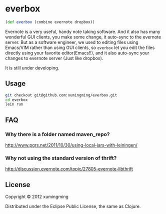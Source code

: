 # everbox

```clojure
(def everbox (combine evernote dropbox))
```

Evernote is a very useful, handy note taking software. And it also has many
wonderful GUI clients, you make some change, it auto-sync to the evernote server.
But as a software engineer, we used to editing files using Emacs/VIM rather than
using GUI clients, so `everbox` let you edit the files directly using your
favorite editor(Emacs!!), and it also auto-sync your changes to evernote server
(Just like dropbox).

It is still under developing.

## Usage

```bash
git checkout git@github.com:xumingming/everbox.git
cd everbox
lein run
```
## FAQ
### Why there is a folder named maven_repo?
  http://www.pgrs.net/2011/10/30/using-local-jars-with-leiningen/

### Why not using the standard version of thrift?
   http://discussion.evernote.com/topic/27805-evernote-libthrift

## License

Copyright © 2012 xumingming

Distributed under the Eclipse Public License, the same as Clojure.
